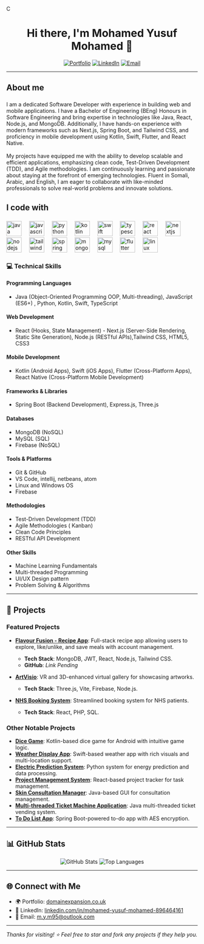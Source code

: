 C<h1 align="center">Hi there, I'm Mohamed Yusuf Mohamed 👋</h1>

<p align="center">
  <a href="https://domainexpansion.co.uk/"><img src="https://img.shields.io/badge/-Portfolio-0A1F44?style=for-the-badge&logo=web&logoColor=white" alt="Portfolio"></a>
  <a href="https://www.linkedin.com/in/mohamed-yusuf-mohamed-896464161/"><img src="https://img.shields.io/badge/-LinkedIn-0077B5?style=for-the-badge&logo=linkedin" alt="LinkedIn"></a>
  <a href="mailto:m.y.m95@outlook.com"><img src="https://img.shields.io/badge/-Email-D14836?style=for-the-badge&logo=gmail&logoColor=white" alt="Email"></a>
</p>

---

<h2 align="left">About me</h2>

###

<p align="left">I am a dedicated Software Developer with experience in building web and mobile applications. I have a Bachelor of Engineering (BEng) Honours in Software Engineering and bring expertise in technologies like Java, React, Node.js, and MongoDB. Additionally, I have hands-on experience with modern frameworks such as Next.js, Spring Boot, and Tailwind CSS, and proficiency in mobile development using Kotlin, Swift, Flutter, and React Native.<br><br>My projects have equipped me with the ability to develop scalable and efficient applications, emphasizing clean code, Test-Driven Development (TDD), and Agile methodologies. I am continuously learning and passionate about staying at the forefront of emerging technologies. Fluent in Somali, Arabic, and English, I am eager to collaborate with like-minded professionals to solve real-world problems and innovate solutions.</p>

###

<h2 align="left">I code with</h2>

###

<div align="left">
  <img src="https://cdn.jsdelivr.net/gh/devicons/devicon/icons/java/java-original.svg" height="40" alt="java logo"  />
  <img width="12" />
  <img src="https://cdn.jsdelivr.net/gh/devicons/devicon/icons/javascript/javascript-original.svg" height="40" alt="javascript logo"  />
  <img width="12" />
  <img src="https://cdn.jsdelivr.net/gh/devicons/devicon/icons/python/python-original.svg" height="40" alt="python logo"  />
  <img width="12" />
  <img src="https://cdn.jsdelivr.net/gh/devicons/devicon/icons/kotlin/kotlin-original.svg" height="40" alt="kotlin logo"  />
  <img width="12" />
  <img src="https://cdn.jsdelivr.net/gh/devicons/devicon/icons/swift/swift-original.svg" height="40" alt="swift logo"  />
  <img width="12" />
  <img src="https://cdn.jsdelivr.net/gh/devicons/devicon/icons/typescript/typescript-original.svg" height="40" alt="typescript logo"  />
  <img width="12" />
  <img src="https://cdn.jsdelivr.net/gh/devicons/devicon/icons/react/react-original.svg" height="40" alt="react logo"  />
  <img width="12" />
  <img src="https://cdn.jsdelivr.net/gh/devicons/devicon/icons/nextjs/nextjs-original.svg" height="40" alt="nextjs logo"  />
  <img width="12" />
  <img src="https://cdn.jsdelivr.net/gh/devicons/devicon/icons/nodejs/nodejs-original.svg" height="40" alt="nodejs logo"  />
  <img width="12" />
<img src="https://raw.githubusercontent.com/tailwindlabs/tailwindcss/master/.github/logo.svg](https://icon.icepanel.io/Technology/svg/Tailwind-CSS.svg" height="40" alt="tailwindcss logo" />
  <img width="12" />
  <img src="https://cdn.jsdelivr.net/gh/devicons/devicon/icons/spring/spring-original.svg" height="40" alt="spring logo"  />
  <img width="12" />
  <img src="https://cdn.jsdelivr.net/gh/devicons/devicon/icons/mongodb/mongodb-original.svg" height="40" alt="mongodb logo"  />
  <img width="12" />
  <img src="https://cdn.jsdelivr.net/gh/devicons/devicon/icons/mysql/mysql-original.svg" height="40" alt="mysql logo"  />
  <img width="12" />
  <img src="https://cdn.jsdelivr.net/gh/devicons/devicon/icons/flutter/flutter-original.svg" height="40" alt="flutter logo"  />
  <img width="12" />
  <img src="https://cdn.jsdelivr.net/gh/devicons/devicon/icons/linux/linux-original.svg" height="40" alt="linux logo"  />
</div>

### 💻 Technical Skills

#### **Programming Languages**
- Java (Object-Oriented Programming OOP, Multi-threading), JavaScript (ES6+) , Python, Kotlin, Swift, TypeScript

#### **Web Development**
- React (Hooks, State Management) - Next.js (Server-Side Rendering, Static Site Generation), Node.js (RESTful APIs),Tailwind CSS, HTML5, CSS3

#### **Mobile Development**

- Kotlin (Android Apps), Swift (iOS Apps),  Flutter (Cross-Platform Apps),  React Native (Cross-Platform Mobile Development)

#### **Frameworks & Libraries**
- Spring Boot (Backend Development), Express.js, Three.js

#### **Databases**
- MongoDB (NoSQL)
- MySQL (SQL)
- Firebase (NoSQL)

#### **Tools & Platforms**
- Git & GitHub
- VS Code, intellij, netbeans, atom
- Linux and Windows OS
- Firebase

#### **Methodologies**
- Test-Driven Development (TDD)
- Agile Methodologies ( Kanban)
- Clean Code Principles
- RESTful API Development

#### **Other Skills**
- Machine Learning Fundamentals
- Multi-threaded Programming
- UI/UX Design pattern
- Problem Solving & Algorithms

---

## 🚀 Projects

### Featured Projects
- **[Flavour Fusion - Recipe App](#)**: Full-stack recipe app allowing users to explore, like/unlike, and save meals with account management.
  - **Tech Stack**: MongoDB, JWT, React, Node.js, Tailwind CSS.
  - **GitHub**: *Link Pending*

- **[ArtVisio](https://github.com/Mohamed-Y-Mohamed/ArtVisio)**: VR and 3D-enhanced virtual gallery for showcasing artworks.
  - **Tech Stack**: Three.js, Vite, Firebase, Node.js.

- **[NHS Booking System](https://github.com/Mohamed-Y-Mohamed/SoftwareDevelopment-Group-E-Project)**: Streamlined booking system for NHS patients.
  - **Tech Stack**: React, PHP, SQL.

### Other Notable Projects
- **[Dice Game](https://github.com/Mohamed-Y-Mohamed/dice-game)**: Kotlin-based dice game for Android with intuitive game logic.
- **[Weather Display App](https://github.com/Mohamed-Y-Mohamed/weather-app)**: Swift-based weather app with rich visuals and multi-location support.
- **[Electric Prediction System](https://github.com/Mohamed-Y-Mohamed/electric-prediction)**: Python system for energy prediction and data processing.
- **[Project Management System](https://github.com/Mohamed-Y-Mohamed/project-management-system)**: React-based project tracker for task management.
- **[Skin Consultation Manager](https://github.com/Mohamed-Y-Mohamed/westminster-Skin-Consultation-Manager)**: Java-based GUI for consultation management.
- **[Multi-threaded Ticket Machine Application](https://github.com/Mohamed-Y-Mohamed/multi-threaded-ticket-machine-software)**: Java multi-threaded ticket vending system.
- **[To Do List App](https://github.com/Mohamed-Y-Mohamed/ToDoListApp2.0)**: Spring Boot-powered to-do app with AES encryption.

---

## 📊 GitHub Stats

<p align="center">
  <img src="https://github-readme-stats.vercel.app/api?username=Mohamed-Y-Mohamed&show_icons=true&theme=tokyonight" alt="GitHub Stats" />
  <img src="https://github-readme-stats.vercel.app/api/top-langs/?username=Mohamed-Y-Mohamed&layout=compact&theme=tokyonight" alt="Top Languages" />
</p>

---

## 🌐 Connect with Me

- 🌍 Portfolio: [domainexpansion.co.uk](https://domainexpansion.co.uk/)
- 💼 LinkedIn: [linkedin.com/in/mohamed-yusuf-mohamed-896464161](https://www.linkedin.com/in/mohamed-yusuf-mohamed-896464161/)
- 📧 Email: [m.y.m95@outlook.com](mailto:m.y.m95@outlook.com)

---

*Thanks for visiting! ⭐ Feel free to star and fork any projects if they help you.*
